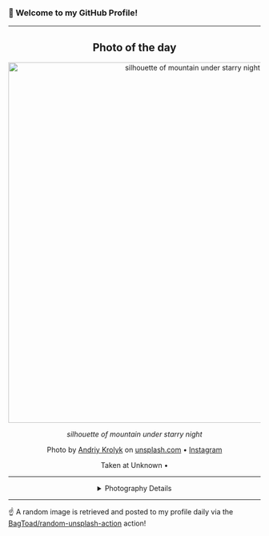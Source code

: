 ### 👋 Welcome to my GitHub Profile!

----
<div align="center">

## Photo of the day
  
  <a href="https://unsplash.com/photos/silhouette-of-mountain-under-starry-night-FUmrKad6yE0"><img width="720" src="https://images.unsplash.com/photo-1626728796721-8f5d3a43342a?crop=entropy&cs=tinysrgb&fit=max&fm=jpg&ixid=M3w1OTQ0OTd8MHwxfHJhbmRvbXx8fHx8fHx8fDE3NTU3NTY3MjR8&ixlib=rb-4.1.0&q=80&w=1080" alt="silhouette of mountain under starry night"></a>
  
  <em>silhouette of mountain under starry night</em>
  
  <em></em>

  Photo by [Andriy Krolyk](null) on [unsplash.com](https://unsplash.com/) • [Instagram](https://instagram.com/krolikandrei)
  
  Taken at Unknown • 
  
  ---
  
<details>
<summary>Photography Details</summary>
  
| Parameter     | Value |
| ------------- | ----- |
| Camera Model  | Canon EOS 250D |
| Exposure Time | 13 |
| Aperture      | 2.8 |
| Focal Length  | 24.0 |
| ISO           | 3200 |
| Location      | Unknown (null) |
| Coordinates   | Latitude null, Longitude null |

</details>

</div>

----

☝️ A random image is retrieved and posted to my profile daily via the [BagToad/random-unsplash-action](https://github.com/BagToad/random-unsplash-action) action!
